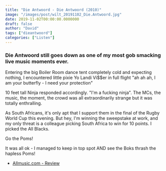 ```yaml
---
title: "Die Antwoord - Die Antwoord (2010)"
image: "/images/post/wilt_20191102_Die.Antwoord.jpg"
date: 2019-11-02T00:00:00.0000000
draft: false
author: "David"
tags: ["dieantwoord"]
categories: ["Listen"]
---
```

### Die Antwoord still goes down as one of my most gob smacking live music moments ever.

 Entering the big Boiler Room dance tent completely cold and expecting nothing, I encountered little pixie Yo Landi Vi$$er in full flight "ah ah ah, I am your butterfly - I need your protection" 

 10 feet tall Ninja responded accordingly. "I'm a fucking ninja". The MCs, the music, the moment, the crowd was all extraordinarily strange but it was totally enthralling. 

 As South Africans, it's only apt that I support them in the final of the Rugby World Cup this evening. But hey, I'm winning the sweepstake at work, and my only threat is a colleague picking South Africa to win for 10 points. I picked the All Blacks.

 Go the Poms! 

 It was all ok - I managed to keep in top spot AND see the Boks thrash the hapless Poms!

-  [Allmusic.com - Review](https://www.allmusic.com/album/o-mw0002048702)
